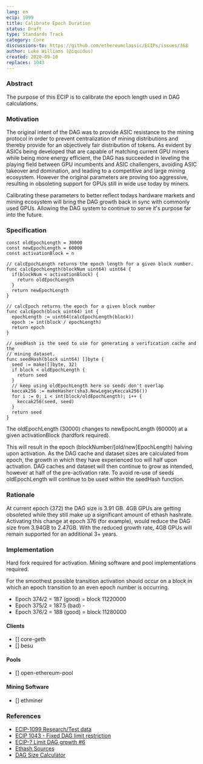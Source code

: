 ```yaml
---
lang: en
ecip: 1099
title: Calibrate Epoch Duration
status: Draft
type: Standards Track
category: Core
discussions-to: https://github.com/ethereumclassic/ECIPs/issues/368
author: Luke Williams (@iquidus)
created: 2020-09-10
replaces: 1043
---
```


### Abstract

The purpose of this ECIP is to calibrate the epoch length used in DAG calculations.

### Motivation ###
The original intent of the DAG was to provide ASIC resistance to the mining protocol in order to prevent centralization of mining distributions and thereby provide for an objectively fair distribution of tokens. As evident by ASICs being developed that are capable of matching current GPU miners while being more energy efficient, the DAG has succeeded in leveling the playing field between GPU incumbents and ASIC challengers, avoiding ASIC takeover and domination, and leading to a competitive and large mining ecosystem. However the original parameters are proving too aggressive, resulting in obsoleting support for GPUs still in wide use today by miners.

Calibrating these parameters to better reflect todays hardware markets and mining ecosystem will bring the DAG growth back in sync with commonly used GPUs. Allowing the DAG system to continue to serve it's purpose far into the future.

### Specification ###

```
const oldEpochLength = 30000
const newEpochLength = 60000
const activationBlock = n

// calcEpochLength returns the epoch length for a given block number.
func calcEpochLength(blockNum uint64) uint64 {
  if(blockNum < activationBlock) {
    return oldEpochLength
  }
  return newEpochLength
}

// calcEpoch returns the epoch for a given block number
func calcEpoch(block uint64) int {
  epochLength := uint64(calcEpochLength(block))
  epoch := int(block / epochLength)
  return epoch
}

// seedHash is the seed to use for generating a verification cache and the
// mining dataset.
func seedHash(block uint64) []byte {
  seed := make([]byte, 32)
  if block < oldEpochLength {
    return seed
  }
  // keep using oldEpochLength here so seeds don't overlap
  keccak256 := makeHasher(sha3.NewLegacyKeccak256())
  for i := 0; i < int(block/oldEpochLength); i++ {
    keccak256(seed, seed)
  }
  return seed
}
```
The oldEpochLength (30000) changes to newEpochLength (60000) at a given activationBlock (hardfork required).

This will result in the epoch (blockNumber/[old/new]EpochLength) halving upon activation. As the DAG cache and dataset sizes are calculated from epoch, the growth in which they have experienced too will half upon activation. DAG caches and dataset will then continue to grow as intended, however at half of the pre-activation rate. To avoid re-use of seeds oldEpochLength will continue to be used within the seedHash function.

### Rationale ###
At current epoch (372) the DAG size is 3.91 GB. 4GB GPUs are getting obsoleted while they still make up a significant amount of ethash hashrate. Activating this change at epoch 376 (for example), would reduce the DAG size from 3.94GB to 2.47GB. With the reduced growth rate, 4GB GPUs will remain supported for an additional 3+ years.

### Implementation ###
Hard fork required for activation.
Mining software and pool implementations required.  

For the smoothest possible transition activation should occur on a block in which an epoch transition to an even epoch number is occurring.  

* Epoch 374/2 = 187   (good) = block 11220000
* Epoch 375/2 = 187.5 (bad)  -
* Epoch 376/2 = 188   (good) = block 11280000

#### Clients ####
* [] core-geth
* [] besu
#### Pools ####
* [] open-ethereum-pool
#### Mining Software ####
* [] ethminer  

### References
- [ECIP-1099 Research/Test data](https://github.com/iquidus/ecip-1099-data)
- [ECIP 1043 - Fixed DAG limit restriction](https://ecips.ethereumclassic.org/ECIPs/ecip-1043)
- [ECIP-? Limit DAG growth #6](https://github.com/ethereumproject/ECIPs/issues/6)
- [Ethash Sources](https://github.com/ethereum/ethash)
- [DAG Size Calculator](https://investoon.com/tools/dag_size)
